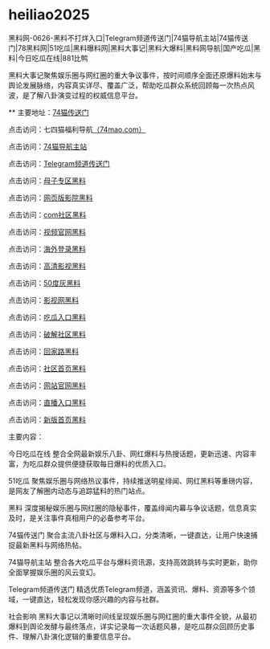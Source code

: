 # heiliao2025
黑料网-0626-黑料不打烊入口|Telegram频道传送门|74猫导航主站|74猫传送门|78黑料网|51吃瓜|黑料曝料网|黑料大事记|黑料大爆料|黑料网导航|国产吃瓜|黑料|今日吃瓜在线|881比鸭

黑料大事记聚焦娱乐圈与网红圈的重大争议事件，按时间顺序全面还原爆料始末与舆论发展脉络，内容真实详尽、覆盖广泛，帮助吃瓜群众系统回顾每一次热点风波，是了解八卦演变过程的权威信息平台。

** 主要地址：<a href="https://74mao.com/">74猫传送门</a>

点击访问：七四猫福利导航<a href="https://74mao.com/">（74mao.com）</a>

点击访问：<a href="https://74mao.com/">74猫导航主站</a>

点击访问：<a href="https://74mao.com/">Telegram频道传送门</a>

点击访问：<a href="https://hj-907.pages.dev/">母子专区黑料</a>  

点击访问：<a href="https://hj-908.pages.dev/">网页版影院黑料</a>  

点击访问：<a href="https://hj-909.pages.dev/">com社区黑料</a>  

点击访问：<a href="https://hj-910.pages.dev/">视频官网黑料</a>  

点击访问：<a href="https://hj-911.pages.dev/">海外登录黑料</a>  

点击访问：<a href="https://hls-19.pages.dev/">高清影视黑料</a>  

点击访问：<a href="https://50dh-01.pages.dev/">50度灰黑料</a>  

点击访问：<a href="https://hj-915.pages.dev/">影视网黑料</a>  

点击访问：<a href="https://hj-916.pages.dev/">吃瓜入口黑料</a>  

点击访问：<a href="https://hj-917.pages.dev/">破解社区黑料</a>  

点击访问：<a href="https://hj-918.pages.dev/">回家路黑料</a>  

点击访问：<a href="https://hj-919.pages.dev/">社区首页黑料</a>  

点击访问：<a href="https://hj-920.pages.dev/">网站官网黑料</a>  

点击访问：<a href="https://hj-921.pages.dev/">直播入口黑料</a>  

点击访问：<a href="https://hj-922.pages.dev/">新版首页黑料</a>  

主要内容：

今日吃瓜在线
整合全网最新娱乐八卦、网红爆料与热搜话题，更新迅速、内容丰富，为吃瓜群众提供便捷获取每日爆料的优质入口。

51吃瓜
聚焦娱乐圈与网络热议事件，持续推送明星绯闻、网红黑料等重磅内容，是网友了解圈内动态与追踪猛料的热门站点。

黑料
深度揭秘娱乐圈与网红圈的隐秘事件，覆盖绯闻内幕与争议话题，信息真实及时，是关注事件真相用户的必备参考平台。

74猫传送门
聚合主流八卦社区与爆料入口，分类清晰，一键直达，让用户快速捕捉最新黑料与网络热帖。

74猫导航主站
整合各大吃瓜平台与爆料资讯源，支持高效跳转与实时更新，助你全面掌握娱乐圈的风云变幻。

Telegram频道传送门
精选优质Telegram频道，涵盖资讯、爆料、资源等多个领域，一键直达，轻松发现你感兴趣的内容与社群。

社会影响
黑料大事记以清晰时间线呈现娱乐圈与网红圈的重大事件全貌，从最初爆料到舆论发酵与最终落点，详实记录每一次话题风暴，是吃瓜群众回顾历史事件、理解八卦演化逻辑的重要信息平台。

<span style="display:none;">[Canonical link](https://github.com/vivi20250626/viv12）</span>
